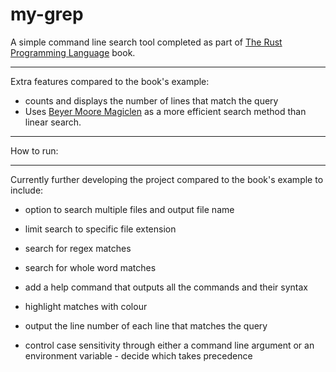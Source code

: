 # **my-grep**
A simple command line search tool completed as part of <a href = "https://doc.rust-lang.org/book/ch12-00-an-io-project.html">The Rust Programming Language</a> book. 

---- 

Extra features compared to the book's example:

- counts and displays the number of lines that match the query
- Uses <a href="https://crates.io/crates/boyer-moore-magiclen">Beyer Moore Magiclen</a> as a more efficient search method than linear search.

----

How to run:

----

Currently further developing the project compared to the book's example to include:

- option to search multiple files and output file name
- limit search to specific file extension
- search for regex matches
- search for whole word matches
- add a help command that outputs all the commands and their syntax

- highlight matches with colour
- output the line number of each line that matches the query
- control case sensitivity through either a command line argument or an environment variable - decide which takes precedence